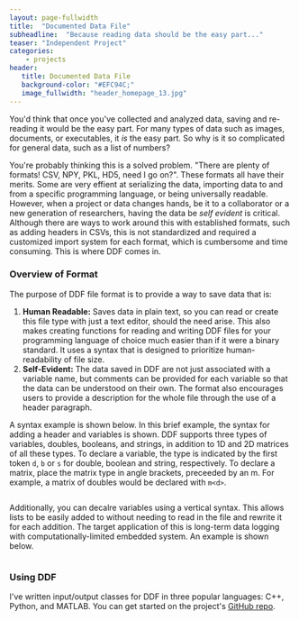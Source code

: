 ```yaml
---
layout: page-fullwidth
title:  "Documented Data File"
subheadline:  "Because reading data should be the easy part..."
teaser: "Independent Project"
categories:
    - projects
header:
   title: Documented Data File
   background-color: "#EFC94C;"
   image_fullwidth: "header_homepage_13.jpg"
---
```


You'd think that once you've collected and analyzed data, saving and re-reading it would be the easy part. For many types of data such as images, documents, or executables, it <i>is</i> the easy part. So why is it so complicated for general data, such as a list of numbers?

You're probably thinking this is a solved problem. "There are plenty of formats! CSV, NPY, PKL, HD5, need I go on?". These formats all have their merits. Some are very effient at serializing the data, importing data to and from a specific programming language, or being universally readable. However, when a project or data changes hands, be it to a collaborator or a new generation of researchers, having the data be <i>self evident</i> is critical. Although there are ways to work around this with established formats, such as adding headers in CSVs, this is not standardized and required a customized import system for each format, which is cumbersome and time consuming. This is where DDF comes in.

### Overview of Format

The purpose of DDF file format is to provide a way to save data that is:
1. <b>Human Readable:</b> Saves data in plain text, so you can read or create this file type with just a text editor, should the need arise. This also makes creating functions for reading and writing DDF files for your programming language of choice much easier than if it were a binary standard. It uses a syntax that is designed to prioritize human-readability of file size.
2. <b>Self-Evident:</b> The data saved in DDF are not just associated with a variable name, but comments can be provided for each variable so that the data can be understood on their own. The format also encourages users to provide a description for the whole file through the use of a header paragraph.

A syntax example is shown below. In this brief example, the syntax for adding a header and variables is shown. DDF supports three types of variables, doubles, booleans, and strings, in addition to 1D and 2D matrices of all these types. To declare a variable, the type is indicated by the first token `d`, `b` or `s` for double, boolean and string, respectively. To declare a matrix, place the matrix type in angle brackets, preceeded by an m. For example, a matrix of doubles would be declared with `m<d>`.

<div class="row">
    <div class="medium-12 columns t30">
    <img src="{{ site.urlimg }}ddf_syntax_ex1.png" alt="">
    </div><!-- /.medium-4.columns -->

</div><!-- /.row -->

Additionally, you can decalre variables using a vertical syntax. This allows lists to be easily added to without needing to read in the file and rewrite it for each addition. The target application of this is long-term data logging with computationally-limited embedded system. An example is shown below.

<div class="row">
    <div class="medium-12 columns t30">
    <img src="{{ site.urlimg }}ddf_syntax_ex2.png" alt="">
    </div><!-- /.medium-4.columns -->

</div><!-- /.row -->

### Using DDF

I've written input/output classes for DDF in three popular languages: C++, Python, and MATLAB. You can get started on the project's [GitHub repo](https://github.com/Grant-Giesbrecht/DDF). 

